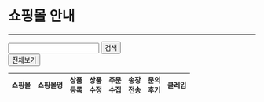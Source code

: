 

<script language="javascript" src="https://gmldudrkd.github.io/mkdocs_manual/js/jquery-3.6.0.min.js "></script>
<script type="text/javascript">

    $(document).ready(function() {
        var mall_arr = ['mall0025^^11번가','mall0010^^지마켓','mall0003^^(주)옥션','mall0148^^스마트스토어','mall0184^^쿠팡','mall0012^^(주)인터파크','mall0287^^위메프 파트너2.0','mall0182^^티몬','mall0247^^고도몰5','mall0021^^GS홈쇼핑','mall0020^^CJ온스타일','mall0022^^(주)롯데닷컴','mall0177^^위메프','mall0037^^롯데아이몰','mall0015^^(주)현대홈쇼핑','mall0170^^신세계닷컴2.0','mall0321^^롯데온','mall0286^^카카오톡 스토어','mall0033^^AK몰','mall0284^^카페24','mall0063^^이마트','mall0036^^하프클럽','mall0038^^NS홈쇼핑','mall0060^^1300K','mall0164^^홈앤쇼핑','mall0206^^멸치쇼핑','mall0194^^고도몰','mall0044^^패션플러스','mall0046^^이지웰','mall0094^^바보사랑','mall0054^^아이스타일24(주)','mall0297^^도매꾹','mall0023^^(주)위즈위드','mall0211^^다이소몰','mall0264^^네이버페이','mall0056^^홈플러스','mall0238^^오너클랜(왕도매)','mall0147^^한화갤러리아','mall0305^^10X10','mall0079^^YES24','mall0110^^NH마켓','mall0153^^교보핫트랙스','mall0168^^아트박스','mall0187^^롯데백화점몰','mall0245^^이랜드리테일','mall0181^^하이마트','mall0048^^LF','mall0159^^롯데마트','mall0192^^무신사스토어','mall0113^^오셀러','mall0242^^공영홈쇼핑','mall0258^^머스트잇','mall0212^^K쇼핑','mall0337^^SSG오픈마켓','mall0229^^인터파크 비즈마켓','mall0216^^신세계백화점','mall0266^^SK스토아','mall0276^^베네피아','mall0068^^PLAYER','mall0104^^세상N','mall0202^^WCONCEPT','mall0180^^웰스토리몰2.0','mall0132^^위핑(구:이룬마켓)','mall0219^^후추통','mall0251^^신세계TV쇼핑','mall0291^^펀앤쇼핑','mall0207^^스킨알엑스','mall0220^^AK백화점','mall0201^^(주)현대백화점','mall0289^^쇼핑엔티','mall0160^^가방팝','mall0176^^파미웰','mall0241^^우먼스톡','mall0339^^보리보리','mall0230^^(주)더현대몰','mall0051^^여인닷컴','mall0231^^삼성카드','mall0163^^레이틀리','mall0308^^컴퓨존','mall0156^^GS리테일 복지몰','mall0152^^엔조이뉴욕(레더스)','mall0283^^서울스토어','mall0196^^제로투세븐','mall0222^^한국뱅크앤컴퍼니','mall0227^^리본즈코리아','mall0090^^2001아울렛','mall0288^^크런치 프라이스','mall0226^^농협a마켓','mall0296^^힙합퍼','mall0252^^케이그룹','mall0265^^위메프 셀러마켓','mall0235^^(주)현대리바트','mall0078^^인터파크도서','mall0172^^지트리트','mall0327^^W쇼핑','mall0145^^SBS골프숍','mall0290^^롯데슈퍼','mall0307^^도매의신','mall0333^^몽땅뚝딱몰','mall0300^^하우스미디어','mall0135^^알라딘(SCM)','mall0280^^SSF SHOP','mall0317^^샵바이','mall0186^^아이몰7','mall0208^^골핑','mall0139^^키드키즈','mall0175^^아이스탁몰','mall0119^^홀리스퀘어','mall0173^^와이티몰(놀부닷컴)','mall0237^^ETAH','mall0282^^NCP','mall0085^^웰베이','mall0239^^에듀팡','mall0234^^무궁화 꽃이 피었습니다','mall0311^^우리샵','mall0205^^오테이스트몰','mall0223^^판다코리아','mall0257^^에이랜드','mall0323^^스페셜오퍼','mall0255^^마리오아울렛','mall0329^^셀렉온','mall0200^^엔샵','mall0275^^티빙몰','mall0279^^홈데이몰','mall0281^^놀다가게','mall0330^^까사미아','mall0295^^스마트스코어','mall0301^^투비즈온','mall0136^^알라딘(오픈마켓)','mall0221^^원더플레이스','mall0298^^설성푸드주식회사','mall0302^^LF스퀘어','mall0309^^코즈몰','mall0224^^엘샵','mall0233^^먼슬러','mall0254^^바이폴','mall0268^^스메그코리아','mall0250^^루이스클럽','mall0174^^스타일아이디','mall0269^^슈나이더','mall0324^^T셀파몰','mall0325^^씨스토어','mall0267^^엔터식스','mall0299^^jtbcgolf','mall0316^^어라운드더코너','mall0340^^코오롱몰','mall0341^^알렛츠샵','mall0204^^YIC컴퍼니','mall0179^^스토리웨이몰','mall0195^^티어제로','mall0246^^쇼핑파이','mall0262^^우마켓','mall0274^^멍도리','mall0292^^모게요','mall0338^^골디닷컴','mall0188^^베이스존','mall0213^^알람몰','mall0232^^에이지몰','mall0243^^FINDEN','mall0244^^허그몰','mall0306^^푸딩','mall0322^^패디코리아','mall0332^^LG하우시스 지인몰','mall0215^^하이웨이마트','mall0342^^스타일크루','mall0263^^마카롱팩토리','mall0303^^지니프렌즈'];
        var mall_status = ['Y^^Y^^Y^^Y^^Y^^Y','Y^^Y^^Y^^Y^^Y^^Y','Y^^Y^^Y^^Y^^Y^^Y','Y^^Y^^Y^^Y^^Y^^Y','Y^^Y^^Y^^Y^^Y^^Y','Y^^Y^^Y^^Y^^Y^^Y','Y^^Y^^Y^^Y^^Y^^Y','Y^^Y^^Y^^Y^^Y^^Y','Y^^Y^^Y^^Y^^A^^Y','Y^^Y^^Y^^Y^^Y^^Y','Y^^Y^^Y^^Y^^Y^^Y','Y^^Y^^Y^^Y^^Y^^Y','Y^^Y^^Y^^Y^^Y^^N','Y^^Y^^Y^^Y^^Y^^Y','Y^^Y^^Y^^Y^^Y^^Y','Y^^Y^^Y^^Y^^Y^^Y','Y^^Y^^Y^^Y^^Y^^Y','Y^^Y^^Y^^Y^^Y^^Y','Y^^Y^^Y^^Y^^Y^^Y','Y^^Y^^Y^^Y^^A^^Y','Y^^Y^^Y^^Y^^Y^^Y','Y^^Y^^Y^^Y^^Y^^Y','Y^^Y^^Y^^Y^^Y^^A','Y^^Y^^Y^^Y^^A^^Y','Y^^Y^^Y^^Y^^Y^^N','Y^^Y^^Y^^Y^^Y^^N','Y^^Y^^Y^^Y^^N^^Y','Y^^Y^^Y^^Y^^Y^^Y','Y^^Y^^Y^^Y^^Y^^Y','Y^^Y^^Y^^Y^^N^^Y','Y^^Y^^Y^^Y^^Y^^Y','Y^^Y^^Y^^Y^^Y^^Y','Y^^Y^^Y^^Y^^N^^Y','Y^^Y^^Y^^Y^^Y^^Y','N^^N^^Y^^Y^^N^^N','Y^^Y^^Y^^Y^^Y^^Y','Y^^Y^^Y^^Y^^A^^Y','Y^^Y^^Y^^Y^^Y^^Y','Y^^Y^^Y^^Y^^Y^^Y','Y^^Y^^Y^^Y^^Y^^N','Y^^Y^^N^^N^^N^^N','Y^^Y^^Y^^Y^^A^^Y','Y^^Y^^Y^^Y^^Y^^Y','Y^^Y^^Y^^Y^^Y^^Y','Y^^Y^^Y^^Y^^N^^Y','Y^^Y^^Y^^Y^^Y^^Y','Y^^Y^^Y^^Y^^A^^N','Y^^Y^^Y^^Y^^N^^N','Y^^Y^^Y^^Y^^N^^Y','N^^N^^Y^^Y^^N^^N','Y^^Y^^Y^^Y^^Y^^Y','Y^^Y^^Y^^Y^^Y^^Y','Y^^Y^^Y^^Y^^N^^Y','Y^^Y^^N^^N^^N^^N','Y^^Y^^Y^^Y^^N^^N','Y^^Y^^N^^N^^N^^N','Y^^Y^^Y^^Y^^Y^^Y','Y^^Y^^Y^^Y^^Y^^Y','Y^^Y^^Y^^Y^^N^^Y','Y^^Y^^Y^^Y^^N^^Y','Y^^Y^^Y^^Y^^Y^^Y','Y^^Y^^Y^^Y^^N^^Y','Y^^Y^^Y^^Y^^N^^Y','Y^^Y^^Y^^Y^^N^^Y','Y^^Y^^Y^^Y^^N^^Y','Y^^Y^^Y^^Y^^Y^^Y','Y^^Y^^Y^^Y^^Y^^Y','Y^^Y^^Y^^Y^^Y^^Y','Y^^Y^^Y^^N^^Y^^Y','Y^^Y^^Y^^Y^^Y^^Y','Y^^Y^^Y^^Y^^N^^N','Y^^Y^^Y^^Y^^N^^Y','Y^^Y^^Y^^Y^^Y^^Y','Y^^Y^^Y^^Y^^Y^^Y','Y^^Y^^A^^A^^Y^^A','Y^^Y^^Y^^Y^^N^^N','Y^^Y^^Y^^Y^^Y^^A','Y^^Y^^Y^^Y^^N^^Y','Y^^Y^^Y^^Y^^Y^^Y','Y^^Y^^Y^^Y^^N^^Y','Y^^Y^^Y^^Y^^N^^Y','Y^^Y^^Y^^Y^^Y^^Y','Y^^Y^^Y^^Y^^N^^Y','Y^^Y^^Y^^Y^^N^^N','Y^^Y^^Y^^Y^^N^^Y','Y^^Y^^Y^^Y^^N^^Y','Y^^Y^^Y^^Y^^N^^Y','Y^^Y^^Y^^Y^^Y^^Y','Y^^Y^^Y^^Y^^Y^^Y','Y^^Y^^Y^^Y^^Y^^Y','Y^^Y^^N^^N^^N^^N','Y^^Y^^Y^^Y^^Y^^Y','Y^^Y^^Y^^Y^^N^^N','Y^^Y^^Y^^Y^^N^^Y','Y^^Y^^Y^^Y^^Y^^Y','Y^^Y^^Y^^Y^^N^^N','Y^^Y^^Y^^Y^^N^^A','Y^^Y^^Y^^Y^^Y^^Y','Y^^Y^^Y^^Y^^Y^^Y','Y^^Y^^Y^^Y^^Y^^Y','Y^^Y^^Y^^Y^^N^^Y','Y^^Y^^Y^^Y^^Y^^Y','Y^^Y^^Y^^Y^^A^^Y','Y^^Y^^Y^^Y^^N^^Y','Y^^Y^^Y^^Y^^N^^Y','Y^^N^^N^^N^^N^^N','Y^^Y^^Y^^Y^^N^^Y','Y^^Y^^Y^^Y^^N^^N','Y^^Y^^Y^^Y^^N^^Y','Y^^Y^^Y^^Y^^Y^^Y','Y^^Y^^Y^^Y^^Y^^Y','Y^^Y^^Y^^Y^^N^^N','Y^^Y^^Y^^Y^^Y^^Y','Y^^Y^^Y^^Y^^A^^A','Y^^Y^^Y^^Y^^Y^^Y','Y^^Y^^Y^^Y^^N^^Y','Y^^Y^^Y^^Y^^N^^N','Y^^Y^^Y^^Y^^Y^^Y','Y^^Y^^Y^^Y^^Y^^Y','Y^^Y^^Y^^Y^^N^^Y','Y^^Y^^Y^^Y^^Y^^Y','Y^^Y^^Y^^Y^^N^^N','Y^^Y^^Y^^Y^^Y^^N','Y^^Y^^Y^^Y^^Y^^Y','Y^^Y^^Y^^Y^^A^^Y','Y^^Y^^Y^^Y^^Y^^Y','Y^^Y^^Y^^Y^^Y^^Y','Y^^Y^^Y^^Y^^Y^^Y','Y^^Y^^Y^^Y^^N^^Y','Y^^Y^^Y^^Y^^Y^^Y','Y^^Y^^Y^^Y^^N^^Y','Y^^Y^^Y^^Y^^N^^Y','Y^^Y^^Y^^Y^^Y^^Y','Y^^Y^^A^^A^^A^^A','Y^^Y^^Y^^Y^^Y^^Y','Y^^Y^^Y^^Y^^N^^Y','Y^^Y^^Y^^Y^^A^^Y','Y^^Y^^Y^^Y^^A^^Y','Y^^Y^^Y^^Y^^N^^N','Y^^Y^^Y^^Y^^A^^Y','Y^^Y^^Y^^Y^^Y^^Y','Y^^Y^^Y^^Y^^Y^^Y','Y^^Y^^Y^^Y^^N^^Y','Y^^Y^^Y^^Y^^Y^^Y','Y^^Y^^Y^^Y^^N^^Y','Y^^Y^^Y^^Y^^N^^Y','Y^^Y^^Y^^Y^^Y^^Y','Y^^Y^^Y^^Y^^N^^N','Y^^Y^^Y^^Y^^Y^^Y','Y^^Y^^Y^^Y^^N^^Y','Y^^Y^^Y^^Y^^Y^^A','Y^^Y^^Y^^Y^^Y^^Y','Y^^Y^^Y^^Y^^A^^A','Y^^Y^^Y^^Y^^Y^^Y','Y^^Y^^Y^^Y^^Y^^Y','Y^^Y^^Y^^N^^N^^N','Y^^Y^^Y^^Y^^N^^Y','Y^^Y^^Y^^Y^^A^^A','Y^^Y^^Y^^Y^^Y^^Y','Y^^Y^^Y^^Y^^Y^^Y','Y^^Y^^Y^^Y^^Y^^Y','Y^^Y^^Y^^Y^^Y^^Y','Y^^Y^^Y^^Y^^Y^^Y','Y^^Y^^Y^^Y^^N^^Y','Y^^Y^^Y^^Y^^Y^^N','N^^N^^Y^^Y^^Y^^Y','Y^^Y^^Y^^Y^^Y^^Y'];

        var table_txt = "";
        for(var i = 0; i < mall_arr.length; i++){
            var mall_info = mall_arr[i].split("^^");
            var mall_info2 = mall_status[i].split("^^");
            table_txt += "<tr>";
            table_txt += "<td><img src='https://www.shoplinker.co.kr/images/mall/apply/ico_"+mall_info[0]+".png' /></td>";
            table_txt += "<td><a href='../mall/"+mall_info[0]+"/'>"+mall_info[1]+"</a></td>";
            for(var ii = 0; ii < 6; ii++){
                var use_txt = "X";
                if(mall_info2[ii] == "Y"){use_txt = "O";}
                table_txt += "<td>"+use_txt+"</td>";
            }
            table_txt += "</tr>";
        }
        $("#all_body").html(table_txt);
    });

</script>

# 쇼핑몰 안내

--- 



<html>

<p id="aaa"></p>
<div class="content-wrap">
    <div class="mall-wrap">
        <div class="mall-search-wrap">
            <div class="mall-search-box">
                <div class="mall-search-word">
                    <input type="text" title="쇼핑몰 검색" />
                    <button type="button">검색</button>
                </div>
                <span class="all-view"><button type="button">전체보기</button></span>
            </div>
            <ul class="mall-search-btn">
            </ul>
        </div>
    </div>
    <table class="new-support-mall">
        <thead>
            <tr>
                <th scope="col">쇼핑몰</th>
                <th scope="col">쇼핑몰명</th>
                <th scope="col">상품<br>등록</th>
                <th scope="col">상품<br>수정</th>
                <th scope="col">주문<br>수집</th>
                <th scope="col">송장<br>전송</th>
                <th scope="col">문의<br>후기</th>
                <th scope="col">클레임</th>
            </tr>
        </thead>
        <tbody id = "all_body">
        </tbody>
    </table>
</div>

</html>


<script type="text/javascript">
    $(".mall-search-word button").on("click",function(){
        var schTxt = $(this).prev().val();
        if(!schTxt){
            alert("검색하실 쇼핑몰명을 입력해주세요");
        }else{
            sortKeyword(schTxt);
        };
        return false;
    });

    // 키워드 검색
    function sortKeyword(txt){
        var sortMallEl = $('.new-support-mall tbody tr');
        var resultItem = sortMallEl.filter(function(idx,value){
            return $(value).find('td').eq(1).text().indexOf(txt) >= 0
        });
        if(resultItem.length){
             sortMallEl.show().not(resultItem).hide();
        }else{
            var el = '<tr><td colspan="8" class="no-data"><img src="/images/bg/bg_no_data.png" alt="" /> <strong>'+txt+'</strong> 에 대한 검색 결과가 없습니다</td></tr>';
            sortMallEl.hide();
            sortMallEl.parent().append(el);
            $(".no-data").show();
        };
        $(window).scrollTop(schBoxPos);
    };
</script>